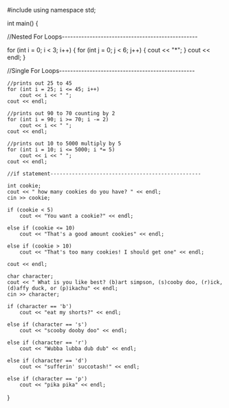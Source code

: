 #include<iostream>
using namespace std;

int main() {

//Nested For Loops-------------------------------------------------

for (int i = 0; i < 3; i++) {
	for (int j = 0; j < 6; j++) {
		cout << "*";
	}
	cout << endl;
}
	
//Single For Loops-------------------------------------------------
	
	//prints out 25 to 45
	for (int i = 25; i <= 45; i++)
		cout << i << " ";
	cout << endl;
	
	//prints out 90 to 70 counting by 2
	for (int i = 90; i >= 70; i -= 2)
		cout << i << " ";
	cout << endl;

	//prints out 10 to 5000 multiply by 5
	for (int i = 10; i <= 5000; i *= 5)
		cout << i << " ";
	cout << endl;

	//if statement-------------------------------------------------

	int cookie;
	cout << " how many cookies do you have? " << endl;
	cin >> cookie;

	if (cookie < 5)
		cout << "You want a cookie?" << endl;

	else if (cookie <= 10)
		cout << "That's a good amount cookies" << endl;

	else if (cookie > 10)
		cout << "That's too many cookies! I should get one" << endl;

	cout << endl;

	char character;
	cout << " What is you like best? (b)art simpson, (s)cooby doo, (r)ick, (d)affy duck, or (p)ikachu" << endl;
	cin >> character;

	if (character == 'b')
		cout << "eat my shorts?" << endl;

	else if (character == 's')
		cout << "scooby dooby doo" << endl;

	else if (character == 'r')
		cout << "Wubba lubba dub dub" << endl;

	else if (character == 'd')
		cout << "sufferin' succotash!" << endl;

	else if (character == 'p')
		cout << "pika pika" << endl;
}
